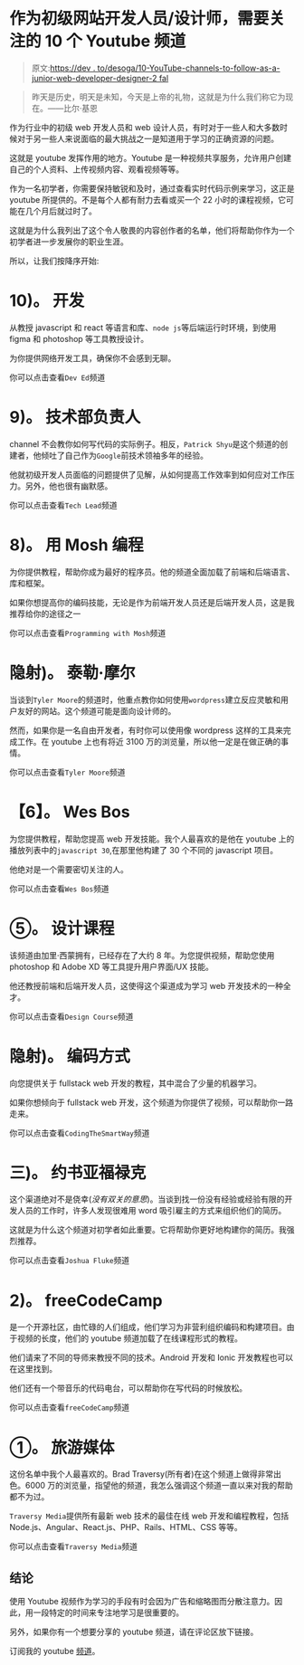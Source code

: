 # 作为初级网站开发人员/设计师，需要关注的 10 个 Youtube 频道

> 原文:[https://dev . to/desoga/10-YouTube-channels-to-follow-as-a-junior-web-developer-designer-2 fal](https://dev.to/desoga/10-youtube-channels-to-follow-as-a-junior-web-developer-designer-2fal)

> 昨天是历史，明天是未知，今天是上帝的礼物，这就是为什么我们称它为现在。——比尔·基恩

作为行业中的初级 web 开发人员和 web 设计人员，有时对于一些人和大多数时候对于另一些人来说面临的最大挑战之一是知道用于学习的正确资源的问题。

这就是 youtube 发挥作用的地方。Youtube 是一种视频共享服务，允许用户创建自己的个人资料、上传视频内容、观看视频等等。

作为一名初学者，你需要保持敏锐和及时，通过查看实时代码示例来学习，这正是 youtube 所提供的。不是每个人都有耐力去看或买一个 22 小时的课程视频，它可能在几个月后就过时了。

这就是为什么我列出了这个令人敬畏的内容创作者的名单，他们将帮助你作为一个初学者进一步发展你的职业生涯。

所以，让我们按降序开始:

# [](#10-dev-ed)**10)。** **开发**

从教授 javascript 和 react 等语言和库、`node js`等后端运行时环境，到使用 figma 和 photoshop 等工具教授设计。

为你提供网络开发工具，确保你不会感到无聊。

你可以点击查看`Dev Ed`频道

# [](#9-tech-lead)**9)。** **技术部负责人**

channel 不会教你如何写代码的实际例子。相反，`Patrick Shyu`是这个频道的创建者，他倾吐了自己作为`Google`前技术领袖多年的经验。

他就初级开发人员面临的问题提供了见解，从如何提高工作效率到如何应对工作压力。另外，他也很有幽默感。

你可以点击查看`Tech Lead`频道

# [](#8-programming-with-mosh)**8)。** **用 Mosh 编程**

为你提供教程，帮助你成为最好的程序员。他的频道全面加载了前端和后端语言、库和框架。

如果你想提高你的编码技能，无论是作为前端开发人员还是后端开发人员，这是我推荐给你的途径之一

你可以点击查看`Programming with Mosh`频道

# [](#7-tyler-moore)**隐射)。** **泰勒·摩尔**

当谈到`Tyler Moore`的频道时，他重点教你如何使用`wordpress`建立反应灵敏和用户友好的网站。这个频道可能是面向设计师的。

然而，如果你是一名自由开发者，有时你可以使用像 wordpress 这样的工具来完成工作。在 youtube 上也有将近 3100 万的浏览量，所以他一定是在做正确的事情。

你可以点击查看`Tyler Moore`频道

# **【6】。** **Wes Bos**

为您提供教程，帮助您提高 web 开发技能。我个人最喜欢的是他在 youtube 上的播放列表中的`javascript 30`,在那里他构建了 30 个不同的 javascript 项目。

他绝对是一个需要密切关注的人。

你可以点击查看`Wes Bos`频道

# **⑤。** **设计课程**

该频道由加里·西蒙拥有，已经存在了大约 8 年。为您提供视频，帮助您使用 photoshop 和 Adobe XD 等工具提升用户界面/UX 技能。

他还教授前端和后端开发人员，这使得这个渠道成为学习 web 开发技术的一种全才。

你可以点击查看`Design Course`频道

# [](#4-codingthesmartway)**隐射)。** **编码方式**

向您提供关于 fullstack web 开发的教程，其中混合了少量的机器学习。

如果你想倾向于 fullstack web 开发，这个频道为你提供了视频，可以帮助你一路走来。

你可以点击查看`CodingTheSmartWay`频道

# [](#3-joshua-fluke)**三)。** **约书亚福禄克**

这个渠道绝对不是侥幸(*没有双关的意思*)。当谈到找一份没有经验或经验有限的开发人员的工作时，许多人发现很难用 word 吸引雇主的方式来组织他们的简历。

这就是为什么这个频道对初学者如此重要。它将帮助你更好地构建你的简历。我强烈推荐。

你可以点击查看`Joshua Fluke`频道

# [](#2-freecodecamp)**2)。** **freeCodeCamp**

是一个开源社区，由忙碌的人们组成，他们学习为非营利组织编码和构建项目。由于视频的长度，他们的 youtube 频道加载了在线课程形式的教程。

他们请来了不同的导师来教授不同的技术。Android 开发和 Ionic 开发教程也可以在这里找到。

他们还有一个带音乐的代码电台，可以帮助你在写代码的时候放松。

你可以点击查看`freeCodeCamp`频道

# **①。** **旅游媒体**

这份名单中我个人最喜欢的。Brad Traversy(所有者)在这个频道上做得非常出色。6000 万的浏览量，指望他的频道，我怎么强调这个频道一直以来对我的帮助都不为过。

`Traversy Media`提供所有最新 web 技术的最佳在线 web 开发和编程教程，包括 Node.js、Angular、React.js、PHP、Rails、HTML、CSS 等等。

你可以点击查看`Traversy Media`频道

## [](#conclusion)结论

使用 Youtube 视频作为学习的手段有时会因为广告和缩略图而分散注意力。因此，用一段特定的时间来专注地学习是很重要的。

另外，如果你有一个想要分享的 youtube 频道，请在评论区放下链接。

订阅我的 youtube [频道](https://www.youtube.com/channel/UChi_aILZkMMx8_KlVAsbI7g/videos)。